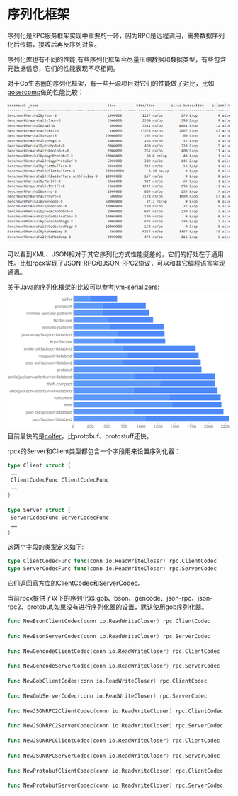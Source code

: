 # 序列化框架

序列化是RPC服务框架实现中重要的一环，因为RPC是远程调用，需要数据序列化后传输，接收后再反序列对象。

序列化库也有不同的性能,有些序列化框架会尽量压缩数据和数据类型，有些包含元数据信息，它们的性能表现不尽相同。

对于Go生态圈的序列化框架，有一些开源项目对它们的性能做了对比，比如 [gosercomp](https://github.com/smallnest/gosercomp)做的性能比较：

![](ch8-gosercomp.png)

可以看到XML、JSON相对于其它序列化方式性能挺差的，它们的好处在于通用性。比如rpcx实现了JSON-RPC和JSON-RPC2协议，可以和其它编程语言实现通讯。

关于Java的序列化框架的比较可以参考[jvm-serializers](https://github.com/eishay/jvm-serializers/):
![](ch8-jvm-serializers.png)
目前最快的是[colfer](https://github.com/pascaldekloe/colfer)，比protobuf、protostuff还快。



rpcx的Server和Client类型都包含一个字段用来设置序列化器：
```go
type Client struct {
 ……
 ClientCodecFunc ClientCodecFunc
 ……
}

type Server struct {
 ServerCodecFunc ServerCodecFunc
 ……
}
```

这两个字段的类型定义如下:
```go
type ClientCodecFunc func(conn io.ReadWriteCloser) rpc.ClientCodec
type ServerCodecFunc func(conn io.ReadWriteCloser) rpc.ServerCodec
```

它们返回官方库的ClientCodec和ServerCodec。

当前rpcx提供了以下的序列化器:gob、bson、gencode、json-rpc、json-rpc2、protobuf,如果没有进行序列化器的设置，默认使用gob序列化器。
```go
func NewBsonClientCodec(conn io.ReadWriteCloser) rpc.ClientCodec

func NewBsonServerCodec(conn io.ReadWriteCloser) rpc.ServerCodec

func NewGencodeClientCodec(conn io.ReadWriteCloser) rpc.ClientCodec

func NewGencodeServerCodec(conn io.ReadWriteCloser) rpc.ServerCodec

func NewGobClientCodec(conn io.ReadWriteCloser) rpc.ClientCodec

func NewGobServerCodec(conn io.ReadWriteCloser) rpc.ServerCodec

func NewJSONRPC2ClientCodec(conn io.ReadWriteCloser) rpc.ClientCodec

func NewJSONRPC2ServerCodec(conn io.ReadWriteCloser) rpc.ServerCodec

func NewJSONRPCClientCodec(conn io.ReadWriteCloser) rpc.ClientCodec

func NewJSONRPCServerCodec(conn io.ReadWriteCloser) rpc.ServerCodec

func NewProtobufClientCodec(conn io.ReadWriteCloser) rpc.ClientCodec

func NewProtobufServerCodec(conn io.ReadWriteCloser) rpc.ServerCodec
```

